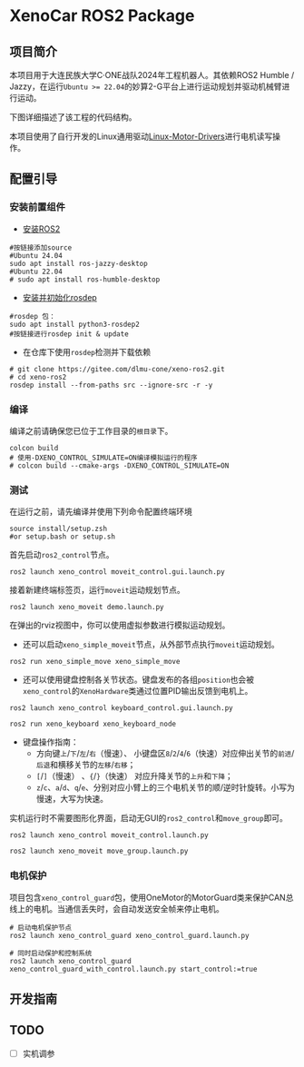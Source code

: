 # XenoCar ROS2 Package

## 项目简介

本项目用于大连民族大学C·ONE战队2024年工程机器人。其依赖ROS2 Humble / Jazzy，在运行`Ubuntu >= 22.04`的妙算2-G平台上进行运动规划并驱动机械臂进行运动。

下图详细描述了该工程的代码结构。

本项目使用了自行开发的Linux通用驱动[Linux-Motor-Drivers](https://gitee.com/dlmu-cone/rm-linux-motor-driver)进行电机读写操作。

## 配置引导

### 安装前置组件

- [安装ROS2](https://mirrors.tuna.tsinghua.edu.cn/help/ros2/)

```shell
#按链接添加source
#Ubuntu 24.04
sudo apt install ros-jazzy-desktop
#Ubuntu 22.04
# sudo apt install ros-humble-desktop
```

- [安装并初始化rosdep](https://mirrors.tuna.tsinghua.edu.cn/help/rosdistro/)

```shell
#rosdep 包：
sudo apt install python3-rosdep2
#按链接进行rosdep init & update
```

- 在仓库下使用`rosdep`检测并下载依赖

```shell
# git clone https://gitee.com/dlmu-cone/xeno-ros2.git
# cd xeno-ros2
rosdep install --from-paths src --ignore-src -r -y
```

### 编译

编译之前请确保您已位于工作目录的`根目录`下。

```shell
colcon build
# 使用-DXENO_CONTROL_SIMULATE=ON编译模拟运行的程序
# colcon build --cmake-args -DXENO_CONTROL_SIMULATE=ON
```

### 测试

在运行之前，请先编译并使用下列命令配置终端环境

```shell
source install/setup.zsh
#or setup.bash or setup.sh
```

首先启动`ros2_control`节点。

```shell
ros2 launch xeno_control moveit_control.gui.launch.py
```

接着新建终端标签页，运行`moveit`运动规划节点。

```shell
ros2 launch xeno_moveit demo.launch.py
```

在弹出的rviz视图中，你可以使用虚拟参数进行模拟运动规划。

- 还可以启动`xeno_simple_moveit`节点，从外部节点执行`moveit`运动规划。

```shell
ros2 run xeno_simple_move xeno_simple_move
```

- 还可以使用键盘控制各关节状态。键盘发布的各组`position`也会被`xeno_control`的`XenoHardware`类通过位置PID输出反馈到电机上。

```shell
ros2 launch xeno_control keyboard_control.gui.launch.py
```

```shell
ros2 run xeno_keyboard xeno_keyboard_node
```

- 键盘操作指南：
  - 方向键`上`/`下`/`左`/`右`（慢速）、 小键盘区`8`/`2`/`4`/`6`（快速）对应伸出关节的`前进`/`后退`和横移关节的`左移`/`右移`；
  - `[`/`]`（慢速） 、`{`/`}`（快速） 对应升降关节的`上升`和`下降`；
  - `z`/`c`、`a`/`d`、`q`/`e`、分别对应小臂上的三个电机关节的顺/逆时针旋转。小写为慢速，大写为快速。

实机运行时不需要图形化界面，启动无GUI的`ros2_control`和`move_group`即可。

```shell
ros2 launch xeno_control moveit_control.launch.py
```

```shell
ros2 launch xeno_moveit move_group.launch.py
```

### 电机保护

项目包含`xeno_control_guard`包，使用OneMotor的MotorGuard类来保护CAN总线上的电机。当通信丢失时，会自动发送安全帧来停止电机。

```shell
# 启动电机保护节点
ros2 launch xeno_control_guard xeno_control_guard.launch.py

# 同时启动保护和控制系统
ros2 launch xeno_control_guard xeno_control_guard_with_control.launch.py start_control:=true
```

## 开发指南

## TODO

- [ ] 实机调参
